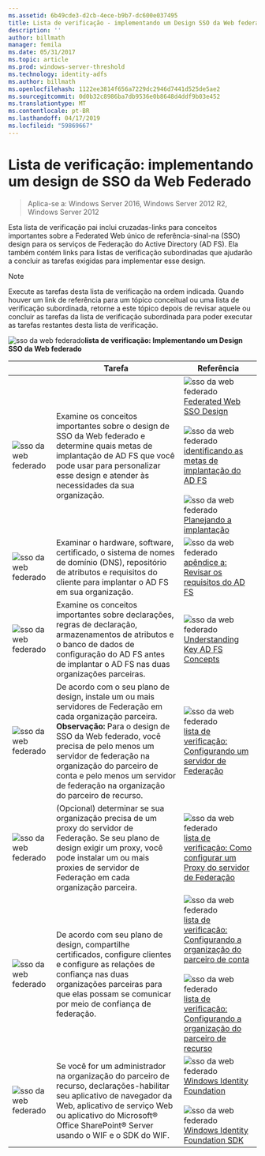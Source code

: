 ```yaml
---
ms.assetid: 6b49cde3-d2cb-4ece-b9b7-dc600e037495
title: Lista de verificação - implementando um Design SSO da Web federado
description: ''
author: billmath
manager: femila
ms.date: 05/31/2017
ms.topic: article
ms.prod: windows-server-threshold
ms.technology: identity-adfs
ms.author: billmath
ms.openlocfilehash: 1122ee3814f656a7229dc2946d7441d525de5ae2
ms.sourcegitcommit: 0d0b32c8986ba7db9536e0b8648d4ddf9b03e452
ms.translationtype: MT
ms.contentlocale: pt-BR
ms.lasthandoff: 04/17/2019
ms.locfileid: "59869667"
---
```

# <a name="checklist-implementing-a-federated-web-sso-design"></a>Lista de verificação: implementando um design de SSO da Web Federado

>Aplica-se a: Windows Server 2016, Windows Server 2012 R2, Windows Server 2012

Esta lista de verificação pai inclui cruzadas\-links para conceitos importantes sobre a Federated Web único de referência\-sinal\-na \(SSO\) design para os serviços de Federação do Active Directory \(AD FS\). Ela também contém links para listas de verificação subordinadas que ajudarão a concluir as tarefas exigidas para implementar esse design.  
  
> [!NOTE]  
> Execute as tarefas desta lista de verificação na ordem indicada. Quando houver um link de referência para um tópico conceitual ou uma lista de verificação subordinada, retorne a este tópico depois de revisar aquele ou concluir as tarefas da lista de verificação subordinada para poder executar as tarefas restantes desta lista de verificação.  
  
![sso da web federado](media/2b05dce3-938f-4168-9b8f-1f4398cbdb9b.gif)**lista de verificação: Implementando um Design SSO da Web federado**  
  
||Tarefa|Referência|  
|-|--------|-------------|  
|![sso da web federado](media/icon_checkboxo.gif)|Examine os conceitos importantes sobre o design de SSO da Web federado e determine quais metas de implantação de AD FS que você pode usar para personalizar esse design e atender às necessidades da sua organização.|![sso da web federado](media/faa393df-4856-4431-9eda-4f4e5be72a90.gif)[Federated Web SSO Design](https://technet.microsoft.com/library/dd807050.aspx)<br /><br />![sso da web federado](media/faa393df-4856-4431-9eda-4f4e5be72a90.gif)[identificando as metas de implantação do AD FS](https://technet.microsoft.com/library/dd807053.aspx)<br /><br />![sso da web federado](media/faa393df-4856-4431-9eda-4f4e5be72a90.gif)[Planejando a implantação](https://technet.microsoft.com/library/dd807083.aspx)|  
|![sso da web federado](media/icon_checkboxo.gif)|Examinar o hardware, software, certificado, o sistema de nomes de domínio \(DNS\), repositório de atributos e requisitos do cliente para implantar o AD FS em sua organização.|![sso da web federado](media/faa393df-4856-4431-9eda-4f4e5be72a90.gif)[apêndice a: Revisar os requisitos do AD FS](https://technet.microsoft.com/library/ff678034.aspx)|  
|![sso da web federado](media/icon_checkboxo.gif)|Examine os conceitos importantes sobre declarações, regras de declaração, armazenamentos de atributos e o banco de dados de configuração do AD FS antes de implantar o AD FS nas duas organizações parceiras.|![sso da web federado](media/faa393df-4856-4431-9eda-4f4e5be72a90.gif)[Understanding Key AD FS Concepts](../../ad-fs/technical-reference/Understanding-Key-AD-FS-Concepts.md)|  
|![sso da web federado](media/icon_checkboxo.gif)|De acordo com o seu plano de design, instale um ou mais servidores de Federação em cada organização parceira. **Observação:** Para o design de SSO da Web federado, você precisa de pelo menos um servidor de federação na organização do parceiro de conta e pelo menos um servidor de federação na organização do parceiro de recurso.|![sso da web federado](media/bc6cea1a-1c6c-4124-8c8f-1df5adfe8c88.gif)[lista de verificação: Configurando um servidor de Federação](Checklist--Setting-Up-a-Federation-Server.md)|  
|![sso da web federado](media/icon_checkboxo.gif)|\(Opcional\) determinar se sua organização precisa de um proxy do servidor de Federação. Se seu plano de design exigir um proxy, você pode instalar um ou mais proxies de servidor de Federação em cada organização parceira.|![sso da web federado](media/bc6cea1a-1c6c-4124-8c8f-1df5adfe8c88.gif)[lista de verificação: Como configurar um Proxy do servidor de Federação](Checklist--Setting-Up-a-Federation-Server-Proxy.md)|  
|![sso da web federado](media/icon_checkboxo.gif)|De acordo com seu plano de design, compartilhe certificados, configure clientes e configure as relações de confiança nas duas organizações parceiras para que elas possam se comunicar por meio de confiança de federação.|![sso da web federado](media/bc6cea1a-1c6c-4124-8c8f-1df5adfe8c88.gif)[lista de verificação: Configurando a organização do parceiro de conta](Checklist--Configuring-the-Account-Partner-Organization.md)<br /><br />![sso da web federado](media/bc6cea1a-1c6c-4124-8c8f-1df5adfe8c88.gif)[lista de verificação: Configurando a organização do parceiro de recurso](Checklist--Configuring-the-Resource-Partner-Organization.md)|  
|![sso da web federado](media/icon_checkboxo.gif)|Se você for um administrador na organização do parceiro de recurso, declarações\-habilitar seu aplicativo de navegador da Web, aplicativo de serviço Web ou aplicativo do Microsoft® Office SharePoint® Server usando o WIF e o SDK do WIF.|![sso da web federado](media/faa393df-4856-4431-9eda-4f4e5be72a90.gif)[Windows Identity Foundation](https://go.microsoft.com/fwlink/?LinkId=122266)<br /><br />![sso da web federado](media/faa393df-4856-4431-9eda-4f4e5be72a90.gif)[Windows Identity Foundation SDK](https://go.microsoft.com/fwlink/?LinkId=122266)|  
